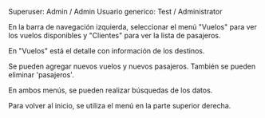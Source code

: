 Superuser: Admin / Admin
Usuario generico: Test / Administrator

En la barra de navegación izquierda, seleccionar el menú "Vuelos" para ver los vuelos disponibles y "Clientes" para ver la lista de pasajeros. 

En "Vuelos" está el detalle con información de los destinos.

Se pueden agregar nuevos vuelos y nuevos pasajeros. También se pueden eliminar 'pasajeros'.

En ambos menús, se pueden realizar búsquedas de los datos.

Para volver al inicio, se utiliza el menú en la parte superior derecha.